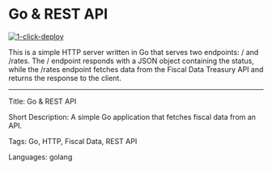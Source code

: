 # Go & REST API

[![1-click-deploy](https://defang.io/deploy-with-defang.png)](https://portal.defang.dev/redirect?url=https%3A%2F%2Fgithub.com%2Fnew%3Ftemplate_name%3Dsample-golang-rest-api-template%26template_owner%3DDefangSamples)

This is a simple HTTP server written in Go that serves two endpoints: / and /rates. The / endpoint responds with a JSON object containing the status, while the /rates endpoint fetches data from the Fiscal Data Treasury API and returns the response to the client.

---

Title: Go & REST API

Short Description: A simple Go application that fetches fiscal data from an API.

Tags: Go, HTTP, Fiscal Data, REST API

Languages: golang

